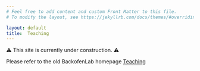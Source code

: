 ```yaml
---
# Feel free to add content and custom Front Matter to this file.
# To modify the layout, see https://jekyllrb.com/docs/themes/#overriding-theme-defaults

layout: default
title:  Teaching
---
```


<div class="warning-message">
  ⚠️ This site is currently under construction. ⚠️
</div>

Please refer to the old BackofenLab homepage <a href="http://www.bioinf.uni-freiburg.de/Lehre/index.html?en">Teaching</a>
